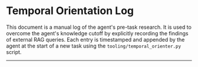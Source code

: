 # Temporal Orientation Log

This document is a manual log of the agent's pre-task research. It is used to overcome the agent's knowledge cutoff by explicitly recording the findings of external RAG queries. Each entry is timestamped and appended by the agent at the start of a new task using the `tooling/temporal_orienter.py` script.

---
